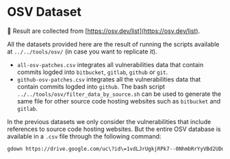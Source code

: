 # OSV Dataset

🔗 Result are collected from  [https://osv.dev/list](https://osv.dev/list).

All the datasets provided here are the result of running the scripts available at `../../tools/osv/` (in case you want to replicate it).

- `all-osv-patches.csv` integrates all vulnerabilities data that contain commits logded into `bitbucket`, `gitlab`, `github` or `git`.
- `github-osv-patches.csv` integrates all the vulnerabilities data that contain commits logded into `github`. The bash script `../../tools/osv/filter_data_by_source.sh` can be used to generate the same file for other source code hosting websites such as `bitbucket` and `gitlab`.
  
In the previous datasets we only consider the vulnerabilities that include references to source code hosting websites. But the entire OSV database is available in a `.csv` file through the following command:

```bash
gdown https://drive.google.com/uc\?id\=1vdLJrUgkjRPk7--0NhmbRrYyVBd2UDdT
```
